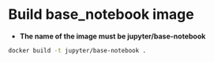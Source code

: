 # Build base_notebook image



- **The name of the image must be jupyter/base-notebook**

```bash
docker build -t jupyter/base-notebook .
```



